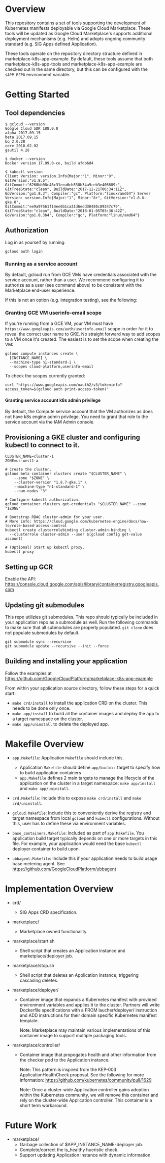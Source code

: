 # Overview

This repository contains a set of tools supporting the development of Kubernetes
manifests deployable via Google Cloud Marketplace. These tools will be updated
as Google Cloud Marketplace's supports additional deployment mechanisms (e.g.
Helm) and adopts ongoing community standard (e.g. SIG Apps defined Application).

These tools operate on the repository directory structure defined in
marketplace-k8s-app-example. By default, these tools assume that both
marketplace-k8s-app-tools and marketplace-k8s-app-example are checked out
in the same directory, but this can be configured with the `$APP_REPO`
environment variable.

# Getting Started

## Tool dependencies

```
$ gcloud --version
Google Cloud SDK 188.0.0
alpha 2017.09.15
beta 2017.09.15
bq 2.0.28
core 2018.02.02
gsutil 4.28

$ docker --version
Docker version 17.09.0-ce, build afdb6d4

$ kubectl version
Client Version: version.Info{Major:"1", Minor:"8",
GitVersion:"v1.8.6", GitCommit:"6260bb08c46c31eea6cb538b34a9ceb3e406689c",
GitTreeState:"clean", BuildDate:"2017-12-21T06:34:11Z",
GoVersion:"go1.8.3", Compiler:"gc", Platform:"linux/amd64"} Server
Version: version.Info{Major:"1", Minor:"8+", GitVersion:"v1.8.6-gke.0",
GitCommit:"ee9a97661f14ee0b1ca31d6edd30480c89347c79",
GitTreeState:"clean", BuildDate:"2018-01-05T03:36:42Z",
GoVersion:"go1.8.3b4", Compiler:"gc", Platform:"linux/amd64"}
```

## Authorization

Log in as yourself by running:

```shell
gcloud auth login
```

### Running as a service account

By default, gcloud run from GCE VMs have credentials associated with the
service account, rather than a user. We recommend configuring it to authorize
as a user (see command above) to be consistent with the Marketplace end-user
experience.

If this is not an option (e.g. integration testing), see the following:

### Granting GCE VM userinfo-email scope

If you're running from a GCE VM, your VM must have
`https://www.googleapis.com/auth/userinfo.email` scope in order for it to
reveal the correct user name to GKE. No straight forward way to add scopes to a
VM once it's created. The easiest is to set the scope when creating the VM:

```shell
gcloud compute instances create \
  [INSTANCE_NAME] \
  --machine-type n1-standard-1 \
  --scopes cloud-platform,userinfo-email
```

To check the scopes currently granted:
```shell
curl "https://www.googleapis.com/oauth2/v3/tokeninfo?access_token=$(gcloud auth print-access-token)"
```

#### Granting service account k8s admin privilege

By default, the Compute service account that the VM authorizes as does not have
k8s engine admin privilege. You need to grant that role to the service account
via the IAM Admin console.

## Provisioning a GKE cluster and configuring kubectl to connect to it.

```
CLUSTER_NAME=cluster-1
ZONE=us-west1-a

# Create the cluster.
gcloud beta container clusters create "$CLUSTER_NAME" \
    --zone "$ZONE" \
    --cluster-version "1.8.7-gke.1" \
    --machine-type "n1-standard-1" \
    --num-nodes "3"

# Configure kubectl authorization.
gcloud container clusters get-credentials "$CLUSTER_NAME" --zone "$ZONE"

# Bootstrap RBAC cluster-admin for your user.
# More info: https://cloud.google.com/kubernetes-engine/docs/how-to/role-based-access-control
kubectl create clusterrolebinding cluster-admin-binding \
  --clusterrole cluster-admin --user $(gcloud config get-value account)

# (Optional) Start up kubectl proxy.
kubectl proxy
```

## Setting up GCR

Enable the API:
https://console.cloud.google.com/apis/library/containerregistry.googleapis.com

## Updating git submodules

This repo utilizies git submodules. This repo should typically be included in your
application repo as a submodule as well. Run the following commands to make sure that
all submodules are properly populated. `git clone` does not populate submodules by
default.

```shell
git submodule sync --recursive
git submodule update --recursive --init --force
```

## Building and installing your application

Follow the examples at https://github.com/GoogleCloudPlatform/marketplace-k8s-app-example

From within your application source directory, follow these steps for a quick start:

* `make crd/install` to install the application CRD on the cluster. This needs to be
  done only once.
* `make app/install` to build all the container images and deploy the app to a target
  namespace on the cluster.
* `make app/uninstall` to delete the deployed app.

# Makefile Overview

* `app.Makefile`: Application `Makefile` should include this.
    * Application `Makefile` should define `app/build::` target to specify how to
      build application containers
    * `app.Makefile` defines 2 main targets to manage the lifecycle of the application
      on the cluster in a target namespace: `make app/install` and `make app/uninstall`.

* `crd.Makefile`: Include this to expose `make crd/install` and `make crd/uninstall`.

* `gcloud.Makefile`: Include this to conveniently derive the registry and target
  namespace from local `gcloud` and `kubectl` configurations. Without this, user has
  to define these via environment variables.

* `base_containers.Makefile`: Included as part of `app.Makefile`. You application
  build target typically depends on one or more targets in this file. For example,
  your application would need the base `kubectl` deployer container to build upon.

* `ubbagent.Makefile`: Include this if your application needs to build usage base
  metering agent. See https://github.com/GoogleCloudPlatform/ubbagent

# Implementation Overview

* crd/
    * SIG Apps CRD specification.

* marketplace/
    * Marketplace owned functionality.

* marketplace/start.sh
    * Shell script that creates an Application instance and marketplace/deployer
      job.

* marketplace/stop.sh
    * Shell script that deletes an Application instance, triggering cascading
      deletes.

* marketplace/deployer/
    * Container image that expands a Kubernetes manifest with provided
      environment variables and applies it to the cluster. Partners will write
      Dockerfile specifications with a FROM laucher/deployer/ instruction and
      ADD instructions for their domain specific Kubernetes manifest template.

      Note: Marketplace may maintain various implementations of this container
      image to support multiple packaging tools.

* marketplace/controller/
    * Container image that propogates health and other information from the
      checker pod to the Application instance.

      Note: This pattern is inspired from the KEP-003 ApplicationHealthCheck
      proposal. See the following for more information:
      https://github.com/kubernetes/community/pull/1629

      Note: Once a cluster-wide Application controller gains adoption
      within the Kubernetes community, we will remove this container
      and rely on the cluster-wide Application controller. This container
      is a short term workaround.

# Future Work

* marketplace/
   * Garbage collection of $APP_INSTANCE_NAME-deployer job.
   * Complete/correct the is_healthy hueristic check.
   * Support updating Application instance with dynamic information.
